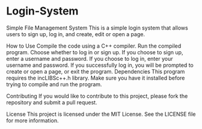 # Login-System
Simple File Management System
This is a simple login system that allows users to sign up, log in, and create, edit or open a page.

How to Use
Compile the code using a C++ compiler.
Run the compiled program.
Choose whether to log in or sign up.
If you choose to sign up, enter a username and password. If you choose to log in, enter your username and password.
If you successfully log in, you will be prompted to create or open a page, or exit the program.
Dependencies
This program requires the incLIBSc++.h library. Make sure you have it installed before trying to compile and run the program.

Contributing
If you would like to contribute to this project, please fork the repository and submit a pull request.

License
This project is licensed under the MIT License. See the LICENSE file for more information.
